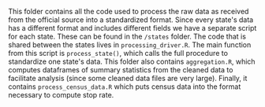 
This folder contains all the code used to process the raw data as received from the official source into a standardized format. Since every state's data has a different format and includes different fields we have a separate script for each state. These can be found in the `/states` folder. The code that is shared between the states lives in `processing_driver.R`. The main function from this script is `process_state()`, which calls the full procedure to standardize one state's data. This folder also contains `aggregation.R`, which computes dataframes of summary statistics from the cleaned data to facilitate analysis (since some cleaned data files are very large). Finally, it contains `process_census_data.R` which puts census data into the format necessary to compute stop rate. 


